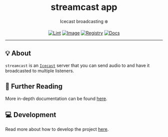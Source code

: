 <h1 align="center">streamcast app</h1>

<div align="center">

Icecast broadcasting ❄️

[![Lint](https://github.com/radio-aktywne/app-streamcast/actions/workflows/lint.yaml/badge.svg)](https://github.com/radio-aktywne/app-streamcast/actions/workflows/lint.yaml)
[![Image](https://github.com/radio-aktywne/app-streamcast/actions/workflows/image.yaml/badge.svg)](https://github.com/radio-aktywne/app-streamcast/actions/workflows/image.yaml)
[![Registry](https://github.com/radio-aktywne/app-streamcast/actions/workflows/registry.yaml/badge.svg)](https://github.com/radio-aktywne/app-streamcast/actions/workflows/registry.yaml)
[![Docs](https://github.com/radio-aktywne/app-streamcast/actions/workflows/docs.yaml/badge.svg)](https://github.com/radio-aktywne/app-streamcast/actions/workflows/docs.yaml)

</div>

---

## 💡 About

`streamcast` is an [`Icecast`](https://icecast.org) server
that you can send audio to and have it broadcasted to multiple listeners.

## 📄 Further Reading

More in-depth documentation can be found
[here](https://radio-aktywne.github.io/app-streamcast).

## 💻 Development

Read more about how to develop the project
[here](https://github.com/radio-aktywne/app-streamcast/blob/main/CONTRIBUTING.md).
